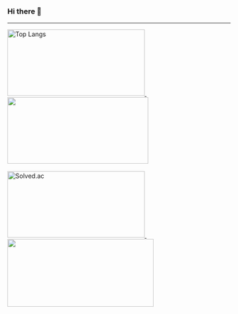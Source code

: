 ### Hi there 👋
<!--
[![Header](https://capsule-render.vercel.app/api?type=waving&height=200&color=gradient&text=Cozy-hn's%20github&fontAlign=50&textBg=false&fontSize=60)](https://github.com/cozy-hn)
-->
<hr>

<div>
  <a href="https://github.com/cozy-hn">
    <img src="https://github-readme-stats.vercel.app/api/top-langs/?username=cozy-hn&layout=compact&theme=radical&hide_progress=true" alt="Top Langs" width="310" height="150"/>
  </a>
  &nbsp;&nbsp;&nbsp;
  <a href="https://github.com/anuraghazra/github-readme-stats">
    <img src="https://github-readme-stats.vercel.app/api?type=rect&text=RECT&fontAlign=30&fontSize=30&desc=Use%20theme&descAlign=60&descAlignY=50&theme=radical&username=cozy-hn" width="318" height="150" />
  </a>
</div>
<br>
<div>
  <a href="https://solved.ac/profile/jhk2721">
    <img src="http://mazassumnida.wtf/api/v2/generate_badge?boj=jhk2721" alt="Solved.ac" width="310" height="150"/>
  </a>
  &nbsp;&nbsp;
  <a href="https://solved.ac/jhk2721">
    <img src="http://mazandi.herokuapp.com/api?handle=jhk2721&theme=dark" width="330" height="153"/>
  </a>
</div>
